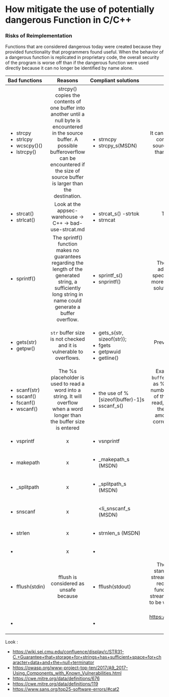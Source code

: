 # How mitigate the use of potentially dangerous Function in C/C++

### Risks of Reimplementation
Functions that are considered dangerous today were created because they provided functionality that programmers found useful. When the behavior of a dangerous function is replicated in proprietary code, the overall security of the program is worse off than if the dangerous function were used directly because it can no longer be identified by name alone.

| Bad functions | Reasons | Compliant solutions | Comments
|:----------|:----------:|:------------------| :------------:| 
|<ul><li>strcpy</li><li>strlcpy</li><li>wcscpy()()</li><li>lstrcpy()</li></ul>|strcpy() copies the contents of one buffer into another until a null byte is encountered in the source buffer. A possible bufferoverflow can be encountered if the size of source buffer is larger than the destination.|<ul><li>strncpy</li><li>strcpy_s(MSDN)</li></ul>| It can be used safely if the code surrounding it correctly ensures that the contents of the source buffer are guaranteed to be no larger than the capacity of the destination buffer.| 
|<ul><li>strcat()</li><li>strlcat()</li></ul>| Look at the appsec-warehouse -> C++ -> bad-use-strcat.md  |<ul><li>strcat_s() -strtok</li><li>strncat</li></ul> | This functions fix the potential buffer overloads.|
|<ul><li>sprintf()</li></ul>|The sprintf() function makes no guarantees regarding the length of the generated string, a sufficiently long string in name could generate a buffer overflow.|<ul><li>sprintf_s()</li><li>snprintf()</li></ul>| The buffer overflow can be prevented by adding a precision to the %s conversion specification. If the precision is specified, no more than that many bytes are written. A best solution is to use the snprintf() function and control the sizeof the source data. |
|<ul><li>gets(str)</li><li>getpw()</li></ul> | `str` buffer size is not checked and it is vulnerable to overflows. | <ul><li>gets_s(str, sizeof(str));</li> <li>fgets</li><li>getpwuid</li><li>getline()</li><ul> | Prevent overflows by enforcing a maximum size for `str` buffer.|
|<ul><li>scanf(str)</li><li>sscanf()</li><li>fscanf()</li><li>wscanf()</li></ul>| The %s placeholder is used to read a word into a string. It will overflow when a word longer than the buffer size is entered | <ul><li>the use of %[sizeof(buffer)-1]s </li><li>sscanf_s()</li></ul> | Example : `char buffer[10]; scanf("%9s", buffer);` If a width specifier is included, such as %9s, scanf() will read up to the specified number of characters into the buffer. Because of the capability to limit the amount of input read, scanf() can potentially be used safely if the format specifier properly bounds the amount of data read. Even when it is used, correct bounds enforcement through format string specifiers is error prone.|
|<ul><li>vsprintf</li></ul>|x| <ul><li>vsnprintf</li></ul> |x|
|<ul><li>makepath</li></ul>|x| <ul><li>_makepath_s (MSDN)</li></ul> |x|
|<ul><li>_splitpath</li></ul>|x| <ul><li>_splitpath_s (MSDN)</li></ul> |x|
|<ul><li>snscanf</li></ul>|x| <ul><li_snscanf_s (MSDN)</li></ul> |x|
|<ul><li>strlen</li></ul>|x| <ul><li>strnlen_s (MSDN)</li></ul> |x|
|<ul><li></li></ul>|x| <ul><li> </li></ul> |x|
|<ul><li>fflush(stdin)</li></ul> |fflush is considered as unsafe because |<ul><li>fflush(stdout)</li></ul>| The stream must be used for output. The standard says: If stream points to an output stream or an update stream in which the most recent operation was not input, the fflush function causes any unwritten data for that stream to be delivered to the host environment to be written to the file; otherwise, the behavior is undefined.
 |<ul><li></li></ul> | |<ul><li></li></ul> | https://levelup.gitconnected.com/introduction-to-secure-coding-in-c-and-c-d8ece627facb|
  
Look : 
* https://wiki.sei.cmu.edu/confluence/display/c/STR31-C.+Guarantee+that+storage+for+strings+has+sufficient+space+for+character+data+and+the+null+terminator
* https://owasp.org/www-project-top-ten/2017/A9_2017-Using_Components_with_Known_Vulnerabilities.html
* https://cwe.mitre.org/data/definitions/676
* https://cwe.mitre.org/data/definitions/119
* https://www.sans.org/top25-software-errors/#cat2
